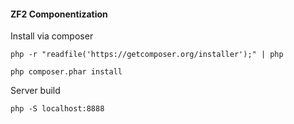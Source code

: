 
#### ZF2 Componentization

Install via composer

    php -r "readfile('https://getcomposer.org/installer');" | php
   
    php composer.phar install
    
Server build

    php -S localhost:8888
    